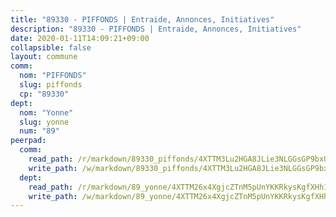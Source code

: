 ```yaml
---
title: "89330 - PIFFONDS | Entraide, Annonces, Initiatives"
description: "89330 - PIFFONDS | Entraide, Annonces, Initiatives"
date: 2020-01-11T14:09:21+09:00
collapsible: false
layout: commune
comm:
  nom: "PIFFONDS"
  slug: piffonds
  cp: "89330"
dept:
  nom: "Yonne"
  slug: yonne
  num: "89"
peerpad:
  comm:
    read_path: /r/markdown/89330_piffonds/4XTTM3Lu2HGA8JLie3NLGGsGP9bxUev2H7d8MEfjBq4pXrtJ4
    write_path: /w/markdown/89330_piffonds/4XTTM3Lu2HGA8JLie3NLGGsGP9bxUev2H7d8MEfjBq4pXrtJ4-K3TgUQ2FirkrovCVHWn4EMCtfP3zaNRY6nB3x2kg6LN7di6gqXPod8RSPFS3b8KTptNqq5FoPuK69jNPSM4jjN1woD9HksNK8Q3iWXaPiVX7RtVU6Cxs5Qfmu9U6omvP8v1Bj7JG
  dept:
    read_path: /r/markdown/89_yonne/4XTTM26x4XgjcZTnM5pUnYKKRkysKgfXHh1wiigoPHqn9LDKB
    write_path: /w/markdown/89_yonne/4XTTM26x4XgjcZTnM5pUnYKKRkysKgfXHh1wiigoPHqn9LDKB-K3TgU4xaMVqzoRnPJNyddApuMoWvJyHL35bzooauYvdhG3MLg3ikjpoueq9BDtqVP4hJBQxpPxix2gohzXyST9tZPnEkyXpDMdHiAFpx7EU6e8WgvFk7NPsBQepM8o13bG9dyqq7
---
```


